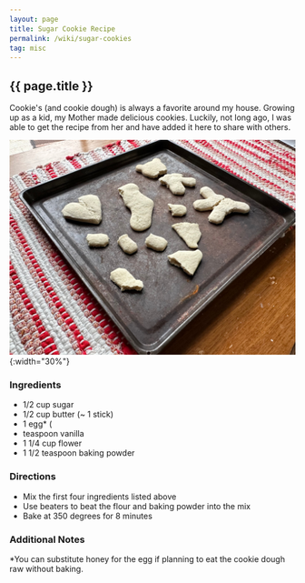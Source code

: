 ```yaml
---
layout: page
title: Sugar Cookie Recipe
permalink: /wiki/sugar-cookies
tag: misc
---
```


## {{ page.title }}

Cookie's (and cookie dough) is always a favorite around my house.  Growing up as a kid, my Mother 
made delicious cookies.  Luckily, not long ago, I was able to get the recipe from her and have 
added it here to share with others.

![Sugar Cookies on a Pan](/assets/images/sugar-cookies.jpg){:width="30%"} 

### Ingredients
 * 1/2 cup sugar
 * 1/2 cup butter (~ 1 stick)
 * 1 egg* (
 * teaspoon vanilla
 * 1 1/4 cup flower
 * 1 1/2 teaspoon baking powder



### Directions
 * Mix the first four ingredients listed above
 * Use beaters to beat the flour and baking powder into the mix
 * Bake at 350 degrees for 8 minutes



### Additional Notes
*You can substitute honey for the egg if planning to eat the cookie dough raw without baking.
